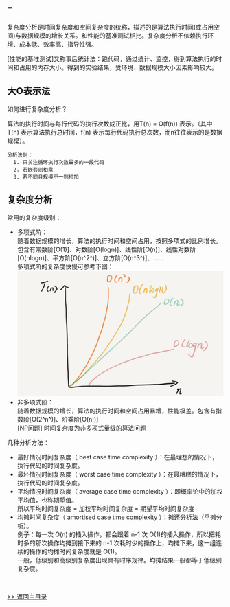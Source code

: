 # -

复杂度分析是时间复杂度和空间复杂度的统称，描述的是算法执行时间(或占用空间)与数据规模的增长关系。和性能的基准测试相比。复杂度分析不依赖执行环境、成本低、效率高、指导性强。

[性能的基准测试]又称事后统计法：跑代码，通过统计、监控，得到算法执行的时间和占用的内存大小。得到的实验结果，受环境、数据规模大小因素影响较大。

## 大O表示法

如何进行复杂度分析？

算法的执行时间与每行代码的执行次数成正比，用T(n) = O(f(n)) 表示。（其中T(n) 表示算法执行总时间，f(n) 表示每行代码执行总次数，而n往往表示的是数据规模）。
```
分析法则：
  1. 只关注循环执行次数最多的一段代码
  2. 若嵌套则相乘
  3. 若不同且规模不一则相加
```

## 复杂度分析

常用的复杂度级别：

* 多项式阶：
<br>随着数据规模的增长，算法的执行时间和空间占用，按照多项式的比例增长。包含有常数阶[O(1)]、对数阶[O(logn)]、线性阶[O(n)]、线性对数阶[O(nlogn)]、平方阶[O(n^2^)]、立方阶[O(n^3^)]、……
<br>多项式阶的复杂度快慢可参考下图：<br>
![](../pictures/复杂度分析.png)
* 非多项式阶：
<br>随着数据规模的增长，算法的执行时间和空间占用暴增，性能极差。包含有指数阶[O(2^n^)]、阶乘阶[O(n!)]
<br>[NP问题] 时间复杂度为非多项式量级的算法问题

几种分析方法：

* 最好情况时间复杂度（ best case time complexity ）：在最理想的情况下，执行代码的时间复杂度。
* 最坏情况时间复杂度（ worst case time complexity ）：在最糟糕的情况下，执行代码的时间复杂度。
* 平均情况时间复杂度（ average case time complexity ）：即概率论中的加权平均值，也称期望值。<br>所以平均时间复杂度 = 加权平均时间复杂度 = 期望平均时间复杂度
* 均摊时间复杂度（ amortised case time complexity ）：摊还分析法（平摊分析）。<br>
例子：每一次 O(n) 的插入操作，都会跟着 n-1 次 O(1)的插入操作，所以把耗时多的那次操作均摊到接下来的 n-1 次耗时少的操作上，均摊下来，这一组连续的操作的均摊时间复杂度就是 O(1)。
<br>一般，低级别和高级别复杂度出现具有时序规律。均摊结果一般都等于低级别复杂度。

<br>

[>> 返回主目录](../)